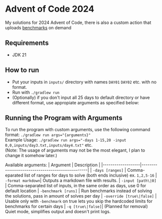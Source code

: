 # Advent of Code 2024

My solutions for 2024 Advent of Code, there is also a custom action that uploads [benchmarks](https://github.com/wezik/aoc-2024/blob/benchmarks/results.md) on demand

## Requirements
- JDK 21

## How to run
- Put your inputs in `inputs/` directory with names `DAY01` `DAY02` etc. with no format.
- Run with `./gradlew run`
- (Optionally) if you don't input all 25 days to default directory or have different format, use appropiate arguments as specified below:

## Running the Program with Arguments
To run the program with custom arguments, use the following command format: `./gradlew run args="{arguments}"`  
Example Usage: `./gradlew run args="-days 1-15,20 -input 0,0,inputs/day3.txt,inputs/day4.txt"` etc.  
(Note: The usage of arguments may not be the most elegant, I plan to change it somehow later.)

Available arguments:
| Argument          | Description                                      |
|-------------------|--------------------------------------------------|
| `-days [ranges]`  | Comma-eparated list of ranges for days to solve (both ends inclusive) ex. `1,2,5-16`
| `-format markdown`| Outputs a markdown file with results.
| `-input [path\|0]`   | Comma-separated list of inputs, in the same order as days, use 0 for default location
| `-benchmark [runs]` | Run benchmarks instead of solving the solutions, pass in amount of solves per day
| `-override [true\|false]` | Usable only with `-benchmark` on true lets you skip the hardcoded limits for benchmarks for certain days
| `-q [true\|false]`| (Planned for removal) Quiet mode, simplifies output and doesn't print logs.  
